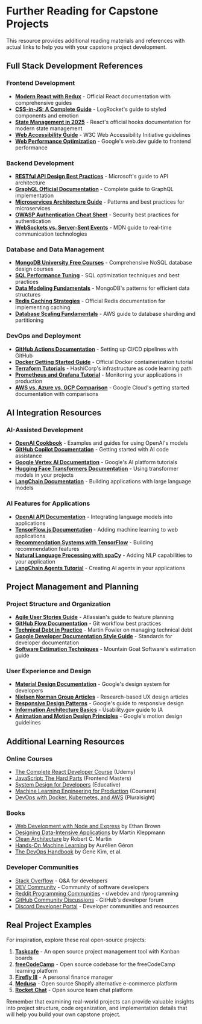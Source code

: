 # Further Reading for Capstone Projects

This resource provides additional reading materials and references with actual links to help you with your capstone project development.

## Full Stack Development References

### Frontend Development
- **[Modern React with Redux](https://reactjs.org/docs/getting-started.html)** - Official React documentation with comprehensive guides
- **[CSS-in-JS: A Complete Guide](https://blog.logrocket.com/the-definitive-guide-to-css-in-js/)** - LogRocket's guide to styled components and emotion
- **[State Management in 2025](https://reactjs.org/docs/hooks-reference.html)** - React's official hooks documentation for modern state management
- **[Web Accessibility Guide](https://www.w3.org/WAI/standards-guidelines/wcag/)** - W3C Web Accessibility Initiative guidelines
- **[Web Performance Optimization](https://web.dev/fast/)** - Google's web.dev guide to frontend performance

### Backend Development
- **[RESTful API Design Best Practices](https://docs.microsoft.com/en-us/azure/architecture/best-practices/api-design)** - Microsoft's guide to API architecture
- **[GraphQL Official Documentation](https://graphql.org/learn/)** - Complete guide to GraphQL implementation
- **[Microservices Architecture Guide](https://microservices.io/patterns/microservices.html)** - Patterns and best practices for microservices
- **[OWASP Authentication Cheat Sheet](https://cheatsheetseries.owasp.org/cheatsheets/Authentication_Cheat_Sheet.html)** - Security best practices for authentication
- **[WebSockets vs. Server-Sent Events](https://developer.mozilla.org/en-US/docs/Web/API/Server-sent_events/Using_server-sent_events)** - MDN guide to real-time communication technologies

### Database and Data Management
- **[MongoDB University Free Courses](https://university.mongodb.com/)** - Comprehensive NoSQL database design courses
- **[SQL Performance Tuning](https://use-the-index-luke.com/)** - SQL optimization techniques and best practices
- **[Data Modeling Fundamentals](https://www.mongodb.com/blog/post/building-with-patterns-a-summary)** - MongoDB's patterns for efficient data structures
- **[Redis Caching Strategies](https://redis.io/documentation)** - Official Redis documentation for implementing caching
- **[Database Scaling Fundamentals](https://aws.amazon.com/blogs/database/sharding-with-amazon-relational-database-service/)** - AWS guide to database sharding and partitioning

### DevOps and Deployment
- **[GitHub Actions Documentation](https://docs.github.com/en/actions)** - Setting up CI/CD pipelines with GitHub
- **[Docker Getting Started Guide](https://docs.docker.com/get-started/)** - Official Docker containerization tutorial
- **[Terraform Tutorials](https://learn.hashicorp.com/terraform)** - HashiCorp's infrastructure as code learning path
- **[Prometheus and Grafana Tutorial](https://prometheus.io/docs/tutorials/instrumenting_http_server_in_go/)** - Monitoring your applications in production
- **[AWS vs. Azure vs. GCP Comparison](https://cloud.google.com/docs/get-started)** - Google Cloud's getting started documentation with comparisons

## AI Integration Resources

### AI-Assisted Development
- **[OpenAI Cookbook](https://github.com/openai/openai-cookbook)** - Examples and guides for using OpenAI's models
- **[GitHub Copilot Documentation](https://docs.github.com/en/copilot)** - Getting started with AI code assistance
- **[Google Vertex AI Documentation](https://cloud.google.com/vertex-ai/docs/start/introduction-unified-platform)** - Google's AI platform tutorials
- **[Hugging Face Transformers Documentation](https://huggingface.co/docs/transformers/index)** - Using transformer models in your projects
- **[LangChain Documentation](https://docs.langchain.com/docs/)** - Building applications with large language models

### AI Features for Applications
- **[OpenAI API Documentation](https://platform.openai.com/docs/introduction)** - Integrating language models into applications
- **[TensorFlow.js Documentation](https://www.tensorflow.org/js)** - Adding machine learning to web applications
- **[Recommendation Systems with TensorFlow](https://www.tensorflow.org/recommenders)** - Building recommendation features
- **[Natural Language Processing with spaCy](https://spacy.io/usage/spacy-101)** - Adding NLP capabilities to your application
- **[LangChain Agents Tutorial](https://python.langchain.com/en/latest/modules/agents.html)** - Creating AI agents in your applications

## Project Management and Planning

### Project Structure and Organization
- **[Agile User Stories Guide](https://www.atlassian.com/agile/project-management/user-stories)** - Atlassian's guide to feature planning
- **[GitHub Flow Documentation](https://docs.github.com/en/get-started/quickstart/github-flow)** - Git workflow best practices
- **[Technical Debt in Practice](https://martinfowler.com/articles/is-quality-worth-cost.html)** - Martin Fowler on managing technical debt
- **[Google Developer Documentation Style Guide](https://developers.google.com/style)** - Standards for developer documentation
- **[Software Estimation Techniques](https://www.mountaingoatsoftware.com/blog/how-to-estimate-development-time)** - Mountain Goat Software's estimation guide

### User Experience and Design
- **[Material Design Documentation](https://m3.material.io/)** - Google's design system for developers
- **[Nielsen Norman Group Articles](https://www.nngroup.com/articles/)** - Research-based UX design articles
- **[Responsive Design Patterns](https://developers.google.com/web/fundamentals/design-and-ux/responsive)** - Google's guide to responsive design
- **[Information Architecture Basics](https://www.usability.gov/what-and-why/information-architecture.html)** - Usability.gov guide to IA
- **[Animation and Motion Design Principles](https://material.io/design/motion/understanding-motion.html)** - Google's motion design guidelines

## Additional Learning Resources

### Online Courses
- [The Complete React Developer Course](https://www.udemy.com/course/react-2nd-edition/) (Udemy)
- [JavaScript: The Hard Parts](https://frontendmasters.com/courses/javascript-hard-parts-v2/) (Frontend Masters)
- [System Design for Developers](https://www.educative.io/path/system-design-for-developers) (Educative)
- [Machine Learning Engineering for Production](https://www.coursera.org/specializations/machine-learning-engineering-for-production-mlops) (Coursera)
- [DevOps with Docker, Kubernetes, and AWS](https://www.pluralsight.com/paths/using-docker-for-devops) (Pluralsight)

### Books
- [Web Development with Node and Express](https://www.oreilly.com/library/view/web-development-with/9781492053507/) by Ethan Brown
- [Designing Data-Intensive Applications](https://www.oreilly.com/library/view/designing-data-intensive-applications/9781491903063/) by Martin Kleppmann
- [Clean Architecture](https://www.amazon.com/Clean-Architecture-Craftsmans-Software-Structure/dp/0134494164) by Robert C. Martin
- [Hands-On Machine Learning](https://www.oreilly.com/library/view/hands-on-machine-learning/9781492032632/) by Aurélien Géron
- [The DevOps Handbook](https://www.amazon.com/DevOps-Handbook-World-Class-Reliability-Organizations/dp/1942788002) by Gene Kim, et al.

### Developer Communities
- [Stack Overflow](https://stackoverflow.com/) - Q&A for developers
- [DEV Community](https://dev.to/) - Community of software developers
- [Reddit Programming Communities](https://www.reddit.com/r/webdev/) - r/webdev and r/programming
- [GitHub Community Discussions](https://github.com/community) - GitHub's developer forum
- [Discord Developer Portal](https://discord.com/developers) - Developer communities and resources

## Real Project Examples

For inspiration, explore these real open-source projects:

1. **[Taskcafe](https://github.com/JordanKnott/taskcafe)** - An open source project management tool with Kanban boards
2. **[freeCodeCamp](https://github.com/freeCodeCamp/freeCodeCamp)** - Open source codebase for the freeCodeCamp learning platform
3. **[Firefly III](https://github.com/firefly-iii/firefly-iii)** - A personal finance manager
4. **[Medusa](https://github.com/medusajs/medusa)** - Open source Shopify alternative e-commerce platform
5. **[Rocket.Chat](https://github.com/RocketChat/Rocket.Chat)** - Open source team chat platform

Remember that examining real-world projects can provide valuable insights into project structure, code organization, and implementation details that will help you build your own capstone project.
